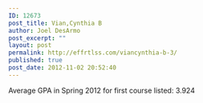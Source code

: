 ```yaml
---
ID: 12673
post_title: Vian,Cynthia B
author: Joel DesArmo
post_excerpt: ""
layout: post
permalink: http://effrtlss.com/viancynthia-b-3/
published: true
post_date: 2012-11-02 20:52:40
---
```

<p>Average GPA in Spring 2012 for first course listed: 3.924</p>